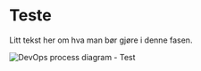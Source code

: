 # Teste

<div className="row">
    <div className="column">
        <p>
            Litt tekst her om hva man bør gjøre i denne fasen.
        </p>
    </div>
    <div className="column">
        <img alt="DevOps process diagram - Test" src="/img/devops_test.svg"/>
    </div>
</div>
